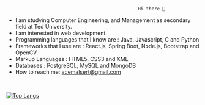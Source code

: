                                                     Hi there 👋
- I am studying Computer Engineering, and Management as secondary field at Ted University. 
- I am interested in web development.
- Programming languages that I know are : Java, Javascript, C and Python 
- Frameworks that I use are : React.js, Spring Boot, Node.js, Bootstrap and OpenCV. 
- Markup Languages : HTML5, CSS3 and XML
- Databases : PostgreSQL, MySQL and MongoDB
- How to reach me: acemalsert@gmail.com

<br>

[![Top Langs](https://github-readme-stats.vercel.app/api/top-langs/?username=acemalsert&layout=compact&langs_count=6)](https://github.com/anuraghazra/github-readme-stats)


 
